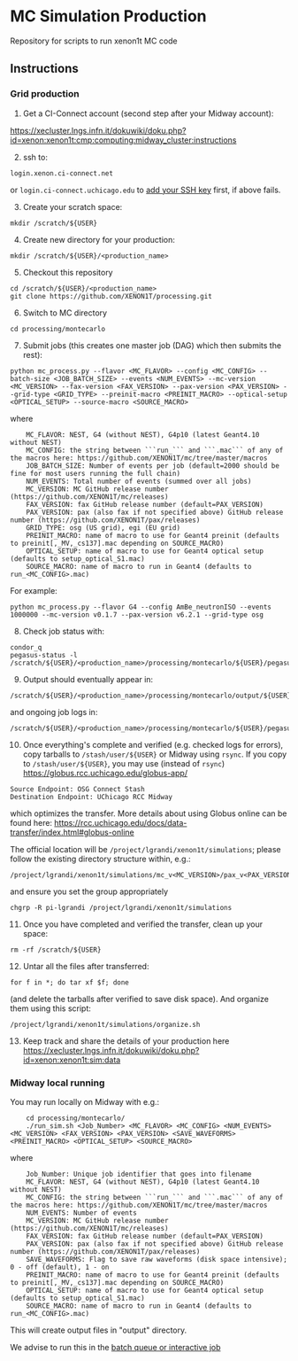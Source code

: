 # MC Simulation Production
Repository for scripts to run xenon1t MC code

## Instructions

### Grid production

1) Get a CI-Connect account (second step after your Midway account):

https://xecluster.lngs.infn.it/dokuwiki/doku.php?id=xenon:xenon1t:cmp:computing:midway_cluster:instructions

2) ssh to:
~~~~
login.xenon.ci-connect.net
~~~~
or ```login.ci-connect.uchicago.edu``` to [add your SSH key](https://www.debian.org/devel/passwordlessssh) first, if above fails.

3) Create your scratch space:
~~~~
mkdir /scratch/${USER}
~~~~

4) Create new directory for your production:
~~~~
mkdir /scratch/${USER}/<production_name>
~~~~

5) Checkout this repository
~~~~
cd /scratch/${USER}/<production_name>
git clone https://github.com/XENON1T/processing.git
~~~~

6) Switch to MC directory
~~~~
cd processing/montecarlo
~~~~

7) Submit jobs (this creates one master job (DAG) which then submits the rest):
~~~~
python mc_process.py --flavor <MC_FLAVOR> --config <MC_CONFIG> --batch-size <JOB_BATCH_SIZE> --events <NUM_EVENTS> --mc-version <MC_VERSION> --fax-version <FAX_VERSION> --pax-version <PAX_VERSION> --grid-type <GRID_TYPE> --preinit-macro <PREINIT_MACRO> --optical-setup <OPTICAL_SETUP> --source-macro <SOURCE_MACRO>
~~~~
where 
~~~~
    MC_FLAVOR: NEST, G4 (without NEST), G4p10 (latest Geant4.10 without NEST)
    MC_CONFIG: the string between ```run_``` and ```.mac``` of any of the macros here: https://github.com/XENON1T/mc/tree/master/macros
    JOB_BATCH_SIZE: Number of events per job (default=2000 should be fine for most users running the full chain)
    NUM_EVENTS: Total number of events (summed over all jobs)
    MC_VERSION: MC GitHub release number (https://github.com/XENON1T/mc/releases)
    FAX_VERSION: fax GitHub release number (default=PAX_VERSION)
    PAX_VERSION: pax (also fax if not specified above) GitHub release number (https://github.com/XENON1T/pax/releases)
    GRID_TYPE: osg (US grid), egi (EU grid)
    PREINIT_MACRO: name of macro to use for Geant4 preinit (defaults to preinit[,_MV,_cs137].mac depending on SOURCE_MACRO)
    OPTICAL_SETUP: name of macro to use for Geant4 optical setup (defaults to setup_optical_S1.mac)
    SOURCE_MACRO: name of macro to run in Geant4 (defaults to run_<MC_CONFIG>.mac)
~~~~
For example:
~~~~
python mc_process.py --flavor G4 --config AmBe_neutronISO --events 1000000 --mc-version v0.1.7 --pax-version v6.2.1 --grid-type osg
~~~~

8) Check job status with:
~~~~
condor_q
pegasus-status -l /scratch/${USER}/<production_name>/processing/montecarlo/${USER}/pegasus/montecarlo
~~~~

9) Output should eventually appear in:
~~~~
/scratch/${USER}/<production_name>/processing/montecarlo/output/${USER}/pegasus/montecarlo/*
~~~~
and ongoing job logs in:
~~~~
/scratch/${USER}/<production_name>/processing/montecarlo/${USER}/pegasus/montecarlo/*
~~~~

10) Once everything's complete and verified (e.g. checked logs for errors), copy tarballs to ```/stash/user/${USER}``` or Midway using ```rsync```. If you copy to ```/stash/user/${USER}```, you may use (instead of ```rsync```) https://globus.rcc.uchicago.edu/globus-app/
~~~~
Source Endpoint: OSG Connect Stash
Destination Endpoint: UChicago RCC Midway
~~~~
which optimizes the transfer. More details about using Globus online can be found here: https://rcc.uchicago.edu/docs/data-transfer/index.html#globus-online

The official location will be ```/project/lgrandi/xenon1t/simulations```; please follow the existing directory structure within, e.g.:
~~~~
/project/lgrandi/xenon1t/simulations/mc_v<MC_VERSION>/pax_v<PAX_VERSION>/<MC_FLAVOR>/<MC_CONFIG>
~~~~
and ensure you set the group appropriately
~~~~
chgrp -R pi-lgrandi /project/lgrandi/xenon1t/simulations
~~~~

11) Once you have completed and verified the transfer, clean up your space:
~~~~
rm -rf /scratch/${USER}
~~~~

12) Untar all the files after transferred: 
~~~~
for f in *; do tar xf $f; done
~~~~
(and delete the tarballs after verified to save disk space). And organize them using this script:
~~~~
/project/lgrandi/xenon1t/simulations/organize.sh
~~~~

13) Keep track and share the details of your production here https://xecluster.lngs.infn.it/dokuwiki/doku.php?id=xenon:xenon1t:sim:data

### Midway local running

You may run locally on Midway with e.g.:
~~~~
    cd processing/montecarlo/
    ./run_sim.sh <Job_Number> <MC_FLAVOR> <MC_CONFIG> <NUM_EVENTS> <MC_VERSION> <FAX_VERSION> <PAX_VERSION> <SAVE_WAVEFORMS> <PREINIT_MACRO> <OPTICAL_SETUP> <SOURCE_MACRO>
~~~~
where
~~~~
    Job_Number: Unique job identifier that goes into filename
    MC_FLAVOR: NEST, G4 (without NEST), G4p10 (latest Geant4.10 without NEST)
    MC_CONFIG: the string between ```run_``` and ```.mac``` of any of the macros here: https://github.com/XENON1T/mc/tree/master/macros
    NUM_EVENTS: Number of events 
    MC_VERSION: MC GitHub release number (https://github.com/XENON1T/mc/releases)
    FAX_VERSION: fax GitHub release number (default=PAX_VERSION)
    PAX_VERSION: pax (also fax if not specified above) GitHub release number (https://github.com/XENON1T/pax/releases)
    SAVE_WAVEFORMS: Flag to save raw waveforms (disk space intensive); 0 - off (default), 1 - on
    PREINIT_MACRO: name of macro to use for Geant4 preinit (defaults to preinit[,_MV,_cs137].mac depending on SOURCE_MACRO)
    OPTICAL_SETUP: name of macro to use for Geant4 optical setup (defaults to setup_optical_S1.mac)
    SOURCE_MACRO: name of macro to run in Geant4 (defaults to run_<MC_CONFIG>.mac)
~~~~

This will create output files in "output" directory.

We advise to run this in the [batch queue or interactive job](https://xecluster.lngs.infn.it/dokuwiki/doku.php?id=xenon:xenon1t:analysis:beginnersguide#the_midway_batch_queue)
